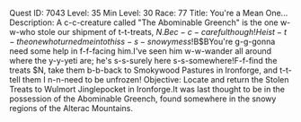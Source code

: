 Quest ID: 7043
Level: 35
Min Level: 30
Race: 77
Title: You're a Mean One...
Description: A c-c-creature called "The Abominable Greench" is the one w-w-who stole our shipment of t-t-treats, $N.Be c-c-careful though!He is t-t-the one who turned me into this s-s-snowy mess!$B$BYou're g-g-gonna need some help in f-f-facing him.I've seen him w-w-wander all around where the y-y-yeti are; he's s-s-surely here s-s-somewhere!F-f-find the treats $N, take them b-b-back to Smokywood Pastures in Ironforge, and t-t-tell them I n-n-need to be unfrozen!
Objective: Locate and return the Stolen Treats to Wulmort Jinglepocket in Ironforge.It was last thought to be in the possession of the Abominable Greench, found somewhere in the snowy regions of the Alterac Mountains.
